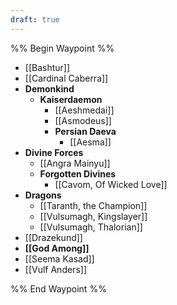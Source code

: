 ```yaml
---
draft: true
---
```

%% Begin Waypoint %%
- [[Bashtur]]
- [[Cardinal Caberra]]
- **Demonkind**
	- **Kaiserdaemon**
		- [[Aeshmedai]]
		- [[Asmodeus]]
		- **Persian Daeva**
			- [[Aesma]]
- **Divine Forces**
	- [[Angra Mainyu]]
	- **Forgotten Divines**
		- [[Cavom, Of Wicked Love]]
- **Dragons**
	- [[Taranth, the Champion]]
	- [[Vulsumagh, Kingslayer]]
	- [[Vulsumagh, Thalorian]]
- [[Drazekund]]
- **[[God Among]]**
- [[Seema Kasad]]
- [[Vulf Anders]]

%% End Waypoint %%